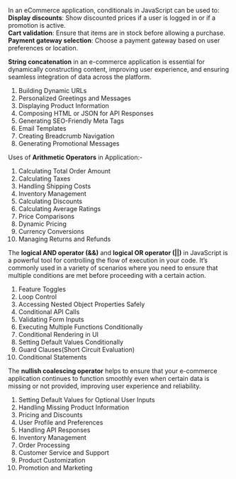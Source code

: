 In an eCommerce application, conditionals in JavaScript can be used to:\
__Display discounts__: Show discounted prices if a user is logged in or if a promotion is active.\
__Cart validation__: Ensure that items are in stock before allowing a purchase.\
__Payment gateway selection__: Choose a payment gateway based on user preferences or location.



__String concatenation__ in an e-commerce application is essential for dynamically constructing content, improving user experience, and ensuring seamless integration of data across the platform.
1. Building Dynamic URLs
2. Personalized Greetings and Messages
3. Displaying Product Information
4. Composing HTML or JSON for API Responses
5. Generating SEO-Friendly Meta Tags
6. Email Templates
7. Creating Breadcrumb Navigation
8. Generating Promotional Messages



Uses of __Arithmetic Operators__ in Application:-
1. Calculating Total Order Amount
2. Calculating Taxes
3. Handling Shipping Costs
4. Inventory Management
5. Calculating Discounts
6. Calculating Average Ratings
7. Price Comparisons
8. Dynamic Pricing
9. Currency Conversions
10. Managing Returns and Refunds


The __logical AND operator (&&)__ and __logical OR operator (||)__ in JavaScript is a powerful tool for controlling the flow of execution in your code. It’s commonly used in a variety of scenarios where you need to ensure that multiple conditions are met before proceeding with a certain action.
1. Feature Toggles
2. Loop Control
3. Accessing Nested Object Properties Safely
4. Conditional API Calls
5. Validating Form Inputs
6. Executing Multiple Functions Conditionally
7. Conditional Rendering in UI
8. Setting Default Values Conditionally
9. Guard Clauses(Short Circuit Evaluation)
10. Conditional Statements


The __nullish coalescing operator__ helps to ensure that your e-commerce application continues to function smoothly even when certain data is missing or not provided, improving user experience and reliability.
1. Setting Default Values for Optional User Inputs
2. Handling Missing Product Information
3. Pricing and Discounts
4. User Profile and Preferences
5. Handling API Responses
6. Inventory Management
7. Order Processing
8. Customer Service and Support
9. Product Customization
10. Promotion and Marketing

